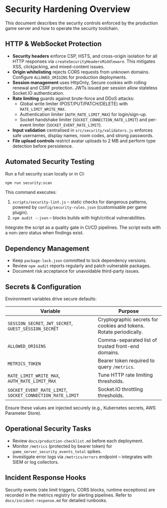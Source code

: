 # Security Hardening Overview

This document describes the security controls enforced by the production game server and how to operate the security toolchain.

## HTTP & WebSocket Protection

- **Security headers** enforce CSP, HSTS, and cross-origin isolation for all HTTP responses via `createSecurityHeadersMiddleware`. This mitigates XSS, clickjacking, and mixed-content issues.
- **Origin whitelisting** rejects CORS requests from unknown domains. Configure `ALLOWED_ORIGINS` for production deployments.
- **Session management** uses HttpOnly, Secure cookies with rolling renewal and CSRF protection. JWTs issued per session allow stateless Socket.IO authentication.
- **Rate limiting** guards against brute-force and DDoS attacks:
  - Global write limiter (POST/PUT/PATCH/DELETE) with `RATE_LIMIT_WRITE_MAX`.
  - Authentication limiter (`AUTH_RATE_LIMIT_MAX`) for login/sign-up.
  - Socket handshake limiter (`SOCKET_CONNECTION_RATE_LIMIT`) and per-event limiter (`SOCKET_EVENT_RATE_LIMIT`).
- **Input validation** centralised in `src/security/validators.js` enforces safe usernames, display names, room codes, and strong passwords.
- **File upload controls** restrict avatar uploads to 2 MB and perform type detection before persistence.

## Automated Security Testing

Run a full security scan locally or in CI:

```bash
npm run security:scan
```

This command executes:

1. `scripts/security-lint.js` – static checks for dangerous patterns, powered by `config/security-rules.json` (customisable per game plugin).
2. `npm audit --json` – blocks builds with high/critical vulnerabilities.

Integrate the script as a quality gate in CI/CD pipelines. The script exits with a non-zero status when findings exist.

## Dependency Management

- Keep `package-lock.json` committed to lock dependency versions.
- Review `npm audit` reports regularly and patch vulnerable packages.
- Document risk acceptance for unavoidable third-party issues.

## Secrets & Configuration

Environment variables drive secure defaults:

| Variable | Purpose |
| --- | --- |
| `SESSION_SECRET`, `JWT_SECRET`, `GUEST_SESSION_SECRET` | Cryptographic secrets for cookies and tokens. Rotate periodically. |
| `ALLOWED_ORIGINS` | Comma-separated list of trusted front-end domains. |
| `METRICS_TOKEN` | Bearer token required to query `/metrics`. |
| `RATE_LIMIT_WRITE_MAX`, `AUTH_RATE_LIMIT_MAX` | Tune HTTP rate limiting thresholds. |
| `SOCKET_EVENT_RATE_LIMIT`, `SOCKET_CONNECTION_RATE_LIMIT` | Socket.IO throttling thresholds. |

Ensure these values are injected securely (e.g., Kubernetes secrets, AWS Parameter Store).

## Operational Security Tasks

- Review `docs/production-checklist.md` before each deployment.
- Monitor `/metrics` (protected by bearer token) for `game_server_security_events_total` spikes.
- Investigate error logs via `/metrics/errors` endpoint – integrates with SIEM or log collectors.

## Incident Response Hooks

Security events (rate limit triggers, CORS blocks, runtime exceptions) are recorded in the metrics registry for alerting pipelines. Refer to `docs/incident-response.md` for detailed runbooks.
